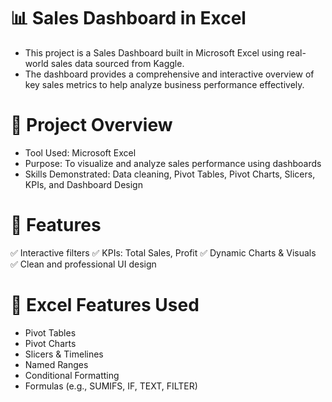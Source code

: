# 📊 Sales Dashboard in Excel
  * This project is a Sales Dashboard built in Microsoft Excel using real-world sales data sourced from Kaggle.
  * The dashboard provides a comprehensive and interactive overview of key sales metrics to help analyze business performance effectively.
 # 📁 Project Overview
* Tool Used: Microsoft Excel
* Purpose: To visualize and analyze sales performance using dashboards
* Skills Demonstrated: Data cleaning, Pivot Tables, Pivot Charts, Slicers, KPIs, and Dashboard Design
# 📌 Features
 ✅ Interactive filters 
 ✅ KPIs: Total Sales, Profit
 ✅ Dynamic Charts & Visuals
 ✅ Clean and professional UI design
# 🔧 Excel Features Used
* Pivot Tables
* Pivot Charts
* Slicers & Timelines
* Named Ranges
* Conditional Formatting
* Formulas (e.g., SUMIFS, IF, TEXT, FILTER)
  
